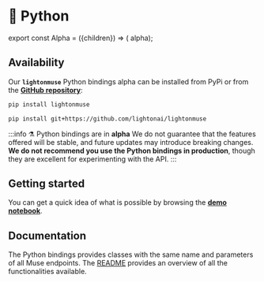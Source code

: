 ---
---

# 🐍 Python

export const Alpha = ({children}) => (
<span class="label alpha-label">alpha</span>);

## Availability

Our **`lightonmuse`** Python bindings <Alpha>alpha</Alpha> can be installed from PyPi or from the
**[GitHub repository](https://github.com/lightonai/lightonmuse)**:

```bash title="Installing Python bindings with pip"
pip install lightonmuse
```

```bash title="Installing Python bindings from source with pip"
pip install git+https://github.com/lightonai/lightonmuse
```

:::info ⚗️ Python bindings are in **alpha**
We do not guarantee that the features offered will be stable, and future updates may introduce breaking changes. **We do
not recommend you use the Python bindings in production**, though they are excellent for experimenting with the API.
:::

## Getting started

You can get a quick idea of what is possible by browsing the
**[demo notebook](https://github.com/lightonai/lightonmuse/blob/master/examples/demo_notebook.ipynb)**.

## Documentation

The Python bindings provides classes with the same name and parameters of all Muse endpoints.
The [README](https://github.com/lightonai/lightonmuse/blob/master/README.md) provides an overview of all the functionalities available.
